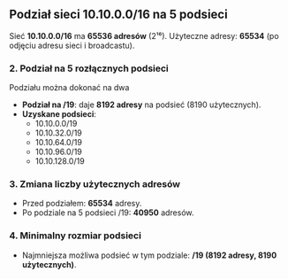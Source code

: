 ## Podział sieci 10.10.0.0/16 na 5 podsieci

Sieć **10.10.0.0/16** ma **65536 adresów** (2¹⁶).
Użyteczne adresy: **65534** (po odjęciu adresu sieci i broadcastu).

### 2. Podział na 5 rozłącznych podsieci
Podziału można dokonać na dwa 
- **Podział na /19**: daje **8192 adresy** na podsieć (8190 użytecznych).
- **Uzyskane podsieci**:
  - 10.10.0.0/19
  - 10.10.32.0/19
  - 10.10.64.0/19
  - 10.10.96.0/19
  - 10.10.128.0/19

### 3. Zmiana liczby użytecznych adresów
- Przed podziałem: **65534** adresy.
- Po podziale na 5 podsieci /19: **40950** adresów.

### 4. Minimalny rozmiar podsieci
- Najmniejsza możliwa podsieć w tym podziale: **/19 (8192 adresy, 8190 użytecznych)**.
